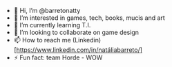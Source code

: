 - 👋 Hi, I’m @barretonatty
- 👀 I’m interested in games, tech, books, mucis and art
- 🌱 I’m currently learning T.I.
- 💞️ I’m looking to collaborate on game design
- 📫 How to reach me (Linkedin) [https://www.linkedin.com/in/natáliabarreto/]
- ⚡ Fun fact: team Horde - WOW

<!---
barretonatty/barretonatty is a ✨ special ✨ repository because its `README.md` (this file) appears on your GitHub profile.
You can click the Preview link to take a look at your changes.
--->

